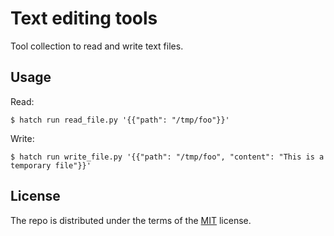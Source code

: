 # Text editing tools

Tool collection to read and write text files.

## Usage

Read:

```
$ hatch run read_file.py '{{"path": "/tmp/foo"}}'
```

Write:

```
$ hatch run write_file.py '{{"path": "/tmp/foo", "content": "This is a temporary file"}}'
```

## License

The repo is distributed under the terms of the [MIT](https://spdx.org/licenses/MIT.html) license.

